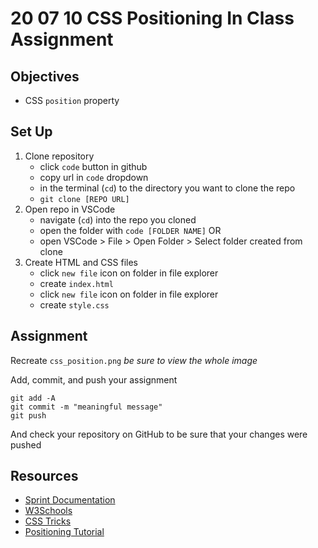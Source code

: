 # 20 07 10 CSS Positioning In Class Assignment
## Objectives
- CSS `position` property 

## Set Up
1. Clone repository
    - click `code` button in github
    - copy url in `code` dropdown
    - in the terminal  (`cd`) to the directory you want to clone the repo
    - `git clone [REPO URL]`
2. Open repo in VSCode
    - navigate (`cd`) into the repo you cloned
    - open the folder with `code [FOLDER NAME]`
    OR 
    - open VSCode > File > Open Folder > Select folder created from clone
3. Create HTML and CSS files
    - click `new file` icon on folder in file explorer
    - create `index.html`
    - click `new file` icon on folder in file explorer
    - create `style.css`

## Assignment
Recreate `css_position.png` *be sure to view the whole image*

Add, commit, and push your assignment
```
git add -A
git commit -m "meaningful message"
git push
```
And check your repository on GitHub to be sure that your changes were pushed
## Resources
- [Sprint Documentation](https://github.com/Kevin-CodeCrew/coding_concepts_sprint_2/blob/master/Introduction_to_CSS.md)
- [W3Schools](https://www.w3schools.com/css/css_positioning.asp)
- [CSS Tricks](https://css-tricks.com/almanac/properties/p/position/)
- [Positioning Tutorial](https://ishadeed.com/article/learn-css-positioning/#intro)
